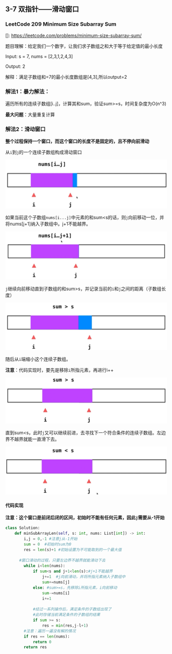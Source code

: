 ## 3-7 双指针——滑动窗口

### LeetCode 209 Minimum Size Subarray Sum

[]: https://leetcode.com/problems/minimum-size-subarray-sum/

题目理解：给定我们一个数字，让我们求子数组之和大于等于给定值的最小长度

Input: s = 7, nums = [2,3,1,2,4,3]

Output: 2

解释：满足子数组和=7的最小长度数组是[4,3],所以output=2



### 解法1：暴力解法：

遍历所有的连续子数组[i..j]，计算其和sum，验证sum>=s，时间复杂度为O(n^3)

**最大问题**：大量重复计算

### 解法2：滑动窗口

**整个过程保持一个窗口，而这个窗口的长度不是固定的，且不停向前滑动**

从`i`到`j`的一个连续子数组构成滑动窗口

![图1](https://raw.githubusercontent.com/alstonzero/Playing-Leetcode/master/%E7%8E%A9%E8%BD%AC%E7%AE%97%E6%B3%95%E9%9D%A2%E8%AF%95/%E7%AC%AC3%E7%AB%A0%20%E6%95%B0%E7%BB%84%E4%B8%AD%E7%9A%84%E9%97%AE%E9%A2%98%E5%85%B6%E5%AE%9E%E6%9C%80%E5%B8%B8%E8%A7%81/pic/3-7_01.png)

如果当前这个子数组`nums[i...j]`中元素的和sum<s的话，则`j`向前移动一位，并将nums[j+1]纳入子数组中。j+1不能越界。

![图2](https://raw.githubusercontent.com/alstonzero/Playing-Leetcode/master/%E7%8E%A9%E8%BD%AC%E7%AE%97%E6%B3%95%E9%9D%A2%E8%AF%95/%E7%AC%AC3%E7%AB%A0%20%E6%95%B0%E7%BB%84%E4%B8%AD%E7%9A%84%E9%97%AE%E9%A2%98%E5%85%B6%E5%AE%9E%E6%9C%80%E5%B8%B8%E8%A7%81/pic/3-7_02.png)

`j`继续向前移动直到子数组的和sum>s，并记录当前的`i`和`j`之间的距离（子数组长度）

![图3](https://raw.githubusercontent.com/alstonzero/Playing-Leetcode/master/%E7%8E%A9%E8%BD%AC%E7%AE%97%E6%B3%95%E9%9D%A2%E8%AF%95/%E7%AC%AC3%E7%AB%A0%20%E6%95%B0%E7%BB%84%E4%B8%AD%E7%9A%84%E9%97%AE%E9%A2%98%E5%85%B6%E5%AE%9E%E6%9C%80%E5%B8%B8%E8%A7%81/pic/3-7_03.png)

随后从`i`端缩小这个连续子数组。

**注意**：代码实现时，要先是移除`i`所指元素，再进行i++

![图4](https://raw.githubusercontent.com/alstonzero/Playing-Leetcode/master/%E7%8E%A9%E8%BD%AC%E7%AE%97%E6%B3%95%E9%9D%A2%E8%AF%95/%E7%AC%AC3%E7%AB%A0%20%E6%95%B0%E7%BB%84%E4%B8%AD%E7%9A%84%E9%97%AE%E9%A2%98%E5%85%B6%E5%AE%9E%E6%9C%80%E5%B8%B8%E8%A7%81/pic/3-7_04.png)

直到sum<s，此时`j`又可以继续前进，去寻找下一个符合条件的连续子数组。左边界不越界就能一直滑下去。

![图5](https://raw.githubusercontent.com/alstonzero/Playing-Leetcode/master/%E7%8E%A9%E8%BD%AC%E7%AE%97%E6%B3%95%E9%9D%A2%E8%AF%95/%E7%AC%AC3%E7%AB%A0%20%E6%95%B0%E7%BB%84%E4%B8%AD%E7%9A%84%E9%97%AE%E9%A2%98%E5%85%B6%E5%AE%9E%E6%9C%80%E5%B8%B8%E8%A7%81/pic/3-7_05.png)

#### 代码实现

**注意：这个窗口是前闭后闭的区间，初始时不能有任何元素，因此`j`需要从-1开始**

```python
class Solution:
    def minSubArrayLen(self, s: int, nums: List[int]) -> int:
        i,j = 0,-1 #注意j从-1开始
        sum = 0  #初始时sum为0
        res = len(s)+1 #初始设置为不可能取到的一个最大值
       
      #窗口滑动的过程，只要左边界不越界就能滑动下去
        while i<len(nums):
            if sum<s and j+1<len(s):#j+1不能越界 
                j+=1  #j向前滑动，并将所指元素纳入子数组中
                sum+=nums[j]
            else: #sum>=s，先移除i所指元素，i向前移动
                sum-=nums[i]
                i+=1
            
            #经过一系列操作后，满足条件的子数组出现了
            #此时存储当前满足条件的子数组的结果
            if sum >= s: 
                res = min(res,j-l+1)
        #注意：遍历一遍没有解的情况
        if res == len(nums): 
            return 0
        return res
        
```





